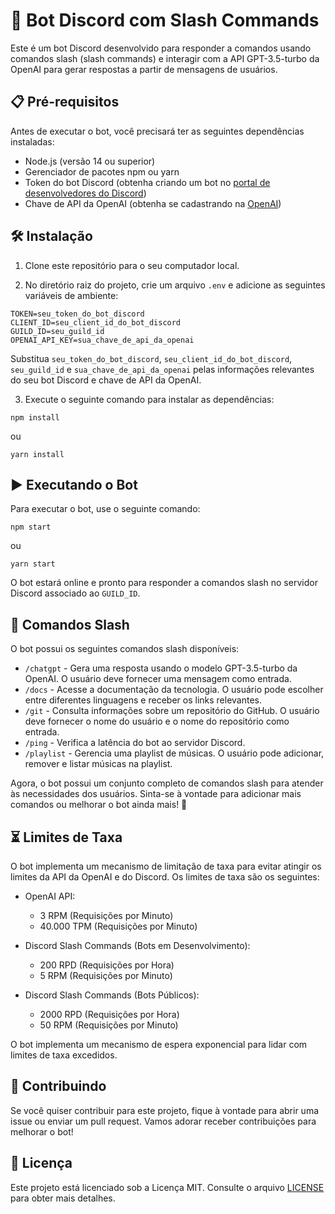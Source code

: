 # 🤖 Bot Discord com Slash Commands

Este é um bot Discord desenvolvido para responder a comandos usando comandos slash (slash commands) e interagir com a API GPT-3.5-turbo da OpenAI para gerar respostas a partir de mensagens de usuários.

## 📋 Pré-requisitos

Antes de executar o bot, você precisará ter as seguintes dependências instaladas:

- Node.js (versão 14 ou superior)
- Gerenciador de pacotes npm ou yarn
- Token do bot Discord (obtenha criando um bot no [portal de desenvolvedores do Discord](https://discord.com/developers/applications))
- Chave de API da OpenAI (obtenha se cadastrando na [OpenAI](https://beta.openai.com/signup/))

## 🛠️ Instalação

1. Clone este repositório para o seu computador local.

2. No diretório raiz do projeto, crie um arquivo `.env` e adicione as seguintes variáveis de ambiente:

```
TOKEN=seu_token_do_bot_discord
CLIENT_ID=seu_client_id_do_bot_discord
GUILD_ID=seu_guild_id
OPENAI_API_KEY=sua_chave_de_api_da_openai
```

Substitua `seu_token_do_bot_discord`, `seu_client_id_do_bot_discord`, `seu_guild_id` e `sua_chave_de_api_da_openai` pelas informações relevantes do seu bot Discord e chave de API da OpenAI.

3. Execute o seguinte comando para instalar as dependências:

```
npm install
```

ou

```
yarn install
```

## ▶️ Executando o Bot

Para executar o bot, use o seguinte comando:

```
npm start
```

ou

```
yarn start
```

O bot estará online e pronto para responder a comandos slash no servidor Discord associado ao `GUILD_ID`.


## 🔧 Comandos Slash

O bot possui os seguintes comandos slash disponíveis:

- `/chatgpt` - Gera uma resposta usando o modelo GPT-3.5-turbo da OpenAI. O usuário deve fornecer uma mensagem como entrada.
- `/docs` - Acesse a documentação da tecnologia. O usuário pode escolher entre diferentes linguagens e receber os links relevantes.
- `/git` - Consulta informações sobre um repositório do GitHub. O usuário deve fornecer o nome do usuário e o nome do repositório como entrada.
- `/ping` - Verifica a latência do bot ao servidor Discord.
- `/playlist` - Gerencia uma playlist de músicas. O usuário pode adicionar, remover e listar músicas na playlist.

Agora, o bot possui um conjunto completo de comandos slash para atender às necessidades dos usuários. Sinta-se à vontade para adicionar mais comandos ou melhorar o bot ainda mais! 🚀
## ⏳ Limites de Taxa

O bot implementa um mecanismo de limitação de taxa para evitar atingir os limites da API da OpenAI e do Discord. Os limites de taxa são os seguintes:

- OpenAI API:
  - 3 RPM (Requisições por Minuto)
  - 40.000 TPM (Requisições por Minuto)

- Discord Slash Commands (Bots em Desenvolvimento):
  - 200 RPD (Requisições por Hora)
  - 5 RPM (Requisições por Minuto)

- Discord Slash Commands (Bots Públicos):
  - 2000 RPD (Requisições por Hora)
  - 50 RPM (Requisições por Minuto)

O bot implementa um mecanismo de espera exponencial para lidar com limites de taxa excedidos.

## 🤝 Contribuindo

Se você quiser contribuir para este projeto, fique à vontade para abrir uma issue ou enviar um pull request. Vamos adorar receber contribuições para melhorar o bot!

## 📄 Licença

Este projeto está licenciado sob a Licença MIT. Consulte o arquivo [LICENSE](LICENSE) para obter mais detalhes.
